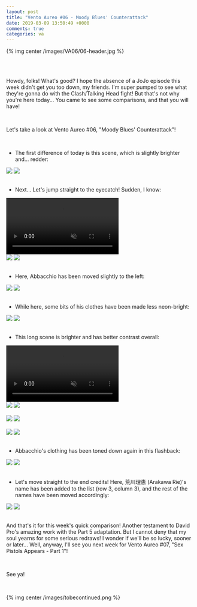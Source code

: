 ```yaml
---
layout: post
title: "Vento Aureo #06 - Moody Blues' Counterattack"
date: 2019-03-09 13:50:49 +0000
comments: true
categories: va
---
```


{% img center /images/VA06/06-header.jpg %}
<!-- more -->

<br>
<br>

Howdy, folks! What's good? I hope the absence of a JoJo episode this week didn't get you too down, my friends. I'm super pumped to see what they're gonna do with the Clash/Talking Head fight! But that's not why you're here today... You came to see some comparisons, and that you will have!

<br>

Let's take a look at Vento Aureo #06, "Moody Blues' Counterattack"!

<br>

- The first difference of today is this scene, which is slightly brighter and... redder:

<div id="container1" class="twentytwenty-container">
 <img src="./../images/VA06/tv-14590.jpg" />
 <img src="./../images/VA06/bd-14590.jpg" />
</div>

<br>

- Next... Let's jump straight to the eyecatch! Sudden, I know:

<video class='center' muted nocontrols autoplay playsinline loop preload='auto'>
  <source src="./../videos/VA06/01 - eyecatch.webm" type='video/webm; codecs="vp8, vorbis"'>
  <source src="./../videos/VA06/01 - eyecatch.mp4" type='video/mp4; codecs=avc1.42E01E,mp4a.40.2'>
</video>

<div id="container1" class="twentytwenty-container">
 <img src="./../images/VA06/tv-15010.jpg" />
 <img src="./../images/VA06/bd-15010.jpg" />
</div>

<br>

- Here, Abbacchio has been moved slightly to the left:

<div id="container1" class="twentytwenty-container">
 <img src="./../images/VA06/tv-16810.jpg" />
 <img src="./../images/VA06/bd-16810.jpg" />
</div>

<br>

- While here, some bits of his clothes have been made less neon-bright:

<div id="container1" class="twentytwenty-container">
 <img src="./../images/VA06/tv-21410.jpg" />
 <img src="./../images/VA06/bd-21410.jpg" />
</div>

<br>

- This long scene is brighter and has better contrast overall:

<video class='center' muted nocontrols autoplay playsinline loop preload='auto'>
  <source src="./../videos/VA06/02 - brighter and better.webm" type='video/webm; codecs="vp8, vorbis"'>
  <source src="./../videos/VA06/02 - brighter and better.mp4" type='video/mp4; codecs=avc1.42E01E,mp4a.40.2'>
</video>

<div id="container1" class="twentytwenty-container">
 <img src="./../images/VA06/tv-24970.jpg" />
 <img src="./../images/VA06/bd-24970.jpg" />
</div>

<br>

<div id="container1" class="twentytwenty-container">
 <img src="./../images/VA06/tv-25025.jpg" />
 <img src="./../images/VA06/bd-25025.jpg" />
</div>

<br>

<div id="container1" class="twentytwenty-container">
 <img src="./../images/VA06/tv-25155.jpg" />
 <img src="./../images/VA06/bd-25155.jpg" />
</div>

<br>

- Abbacchio's clothing has been toned down again in this flashback:

<div id="container1" class="twentytwenty-container">
 <img src="./../images/VA06/tv-27250.jpg" />
 <img src="./../images/VA06/bd-27250.jpg" />
</div>

<br>

- Let's move straight to the end credits! Here, 荒川理恵 (Arakawa Rie)'s name has been added to the list (row 3, column 3), and the rest of the names have been moved accordingly:

<div id="container1" class="twentytwenty-container">
 <img src="./../images/VA06/tv-31065.jpg" />
 <img src="./../images/VA06/bd-31065.jpg" />
</div>

<br>

And that's it for this week's quick comparison! Another testament to David Pro's amazing work with the Part 5 adaptation. But I cannot deny that my soul yearns for some serious redraws! I wonder if we'll be so lucky, sooner or later... Well, anyway, I'll see you next week for Vento Aureo #07, "Sex Pistols Appears - Part 1"!

<br>

See ya!

<br>

{% img center /images/tobecontinued.png %}
